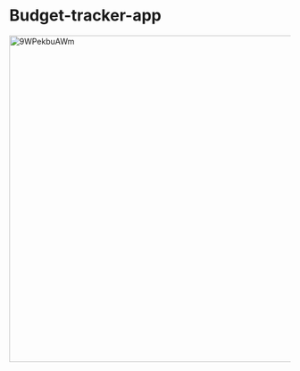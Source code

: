 # Budget-tracker-app
<img width="586" alt="9WPekbuAWm" src="https://github.com/vatan999/Budget-tracker-app/assets/110407605/c91afd4d-57ff-40d7-ab28-8278299e6c5b">
